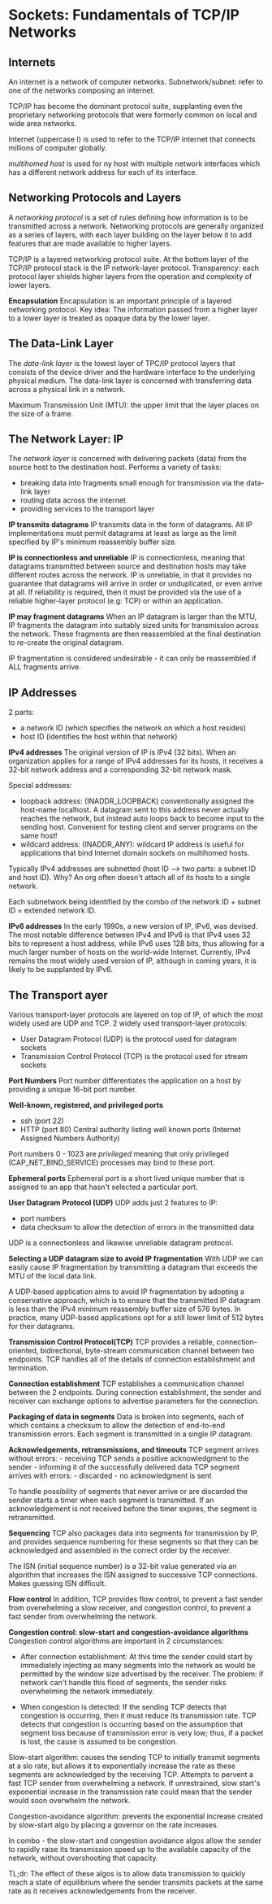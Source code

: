 # Sockets: Fundamentals of TCP/IP Networks


## Internets
An internet is a network of computer networks.
Subnetwork/subnet: refer to one of the networks composing an internet.

TCP/IP has become the dominant protocol suite, supplanting even the proprietary networking protocols that were formerly common on local and wide area networks. 

Internet (uppercase I) is used to refer to the TCP/IP internet that connects millions of computer globally. 

*multihomed host* is used for ny host with multiple network interfaces which has a different network address for each of its interface.

## Networking Protocols and Layers
A *networking protocol* is a set of rules defining how information is to be transmitted across a network. Networking protocols are generally organized as a series of layers, with each layer building on the layer below it to add features that are made available to higher layers.

TCP/IP is a layered networking protocol suite. At the bottom layer of the TCP/IP protocol stack is the IP network-layer protocol. 
Transparency: each protocol layer shields higher layers from the operation and complexity of lower layers.

**Encapsulation**
Encapsulation is an important principle of a layered networking protocol. 
Key idea:  The information passed from a higher layer to a lower layer is treated as opaque data by the lower layer. 

## The Data-Link Layer
The *data-link layer* is the lowest layer of TPC/IP protocol layers that consists of the device driver and the hardware interface to the underlying physical medium. The data-link layer is concerned with transferring data across a physical link in a network.

Maximum Transmission Unit (MTU): the upper limit that the layer places on the size of a frame. 

## The Network Layer: IP
The *network layer* is concerned with delivering packets (data) from the source host to the destination host.
Performs a variety of tasks:
- breaking data into fragments small enough for transmission via the data-link layer
- routing data across the internet
- providing services to the transport layer

**IP transmits datagrams**
IP transmits data in the form of datagrams. All IP implementations must permit datagrams at least as large as the limit specified by IP's minimum reassembly buffer size.

**IP is connectionless and unreliable**
IP is connectionless, meaning that datagrams transmitted between source and destination hosts may take different routes across the nerwork. IP is unreliable, in that it provides no guarantee that datagrams will arrive in order or unduplicated, or even arrive at all. If reliability is required, then it must be provided via the use of a reliable higher-layer protocol (e.g: TCP) or within an application. 

**IP may fragment datagrams**
When an IP datagram is larger than the MTU, IP fragments the datagram into suitably sized units for transmission across the network. These fragments are then reassembled at the final destination to re-create the original datagram. 

IP fragmentation is considered undesirable - it can only be reassembled if ALL fragments arrive.

## IP Addresses
2 parts:
- a network ID (which specifies the network on which a host resides)
- host ID (identifies the host within that network)

**IPv4 addresses**
The original version of IP is IPv4 (32 bits). When an organization applies for a range of IPv4 addresses for its hosts, it receives a 32-bit network address and a corresponding 32-bit network mask. 

Special addresses:
- loopback address: (INADDR_LOOPBACK) conventionally assigned the host-name localhost. A datagram sent to this address never actually reaches the network, but instead auto loops back to become input to the sending host. Convenient for testing client and server programs on the same host!
- wildcard address: (INADDR_ANY): wildcard IP address is useful for applications that bind Internet domain sockets on multihomed hosts. 

Typically IPv4 addresses are subnetted (host ID --> two parts: a subnet ID and host ID).
Why? An org often doesn't attach all of its hosts to a single network. 

Each subnetwork being identified by the combo of the network ID + subnet ID = extended network ID. 

**IPv6 addresses**
In the early 1990s, a new version of IP, IPv6, was devised. The most notable difference between IPv4 and IPv6 is that IPv4 uses 32 bits to represent a host address, while IPv6 uses 128 bits, thus allowing for a much larger number of hosts on the world-wide Internet. Currently, IPv4 remains the most widely used version of IP, although in coming years, it is likely to be supplanted by IPv6. 

## The Transport ayer
Various transport-layer protocols are layered on top of IP, of which the most widely used are UDP and TCP.
2 widely used transport-layer protocols: 
- User Datagram Protocol (UDP) is the protocol used for datagram sockets
- Transmission Control Protocol (TCP) is the protocol used for stream sockets

**Port Numbers**
Port number differentiates the application on a host by providing a unique 16-bit port number. 

**Well-known, registered, and privileged ports**
- ssh (port 22)
- HTTP (port 80)
Central authority listing well known ports (Internet Assigned Numbers Authority)

Port numbers 0 - 1023 are *privileged* meaning that only privileged (CAP_NET_BIND_SERVICE) processes may bind to these port. 

**Ephemeral ports**
Ephemeral port is a short lived unique number that is assigned to an app that hasn't selected a particular port. 

**User Datagram Protocol (UDP)**
UDP adds just 2 features to IP:
- port numbers 
- data checksum to allow the detection of errors in the transmitted data

UDP is a connectionless and likewise unreliable datagram protocol.

**Selecting a UDP datagram size to avoid IP fragmentation**
With UDP we can easily cause IP fragmentation by transmitting a datagram that exceeds the MTU of the local data link.

A UDP-based application aims to avoid IP fragmentation by adopting a conservative approach, which is to ensure that the transmitted IP datagram is less than the IPv4 minimum reassembly buffer size of 576 bytes. In practice, many UDP-based applications opt for a still lower limit of 512 bytes for their datagrams. 

**Transmission Control Protocol(TCP)**
TCP provides a reliable, connection-oriented, bidirectional, byte-stream communication channel between two endpoints. 
TCP handles all of the details of connection establishment and termination. 

**Connection establishment**
TCP establishes a communication channel between the 2 endpoints. During connection establishment, the sender and receiver can exchange options to advertise parameters for the connection.

**Packaging of data in segments**
Data is broken into segments, each of which contains a checksum to allow the detection of end-to-end transmission errors. Each segment is transmitted in a single IP datagram.

**Acknowledgements, retransmissions, and timeouts**
TCP segment arrives without errors:
    - receiving TCP sends a positive acknowledgment to the sender
    - informing it of the successfully delivered data
TCP segment arrives with errors:
    - discarded
    - no acknowledgment is sent

To handle possibility of segments that never arrive or are discarded the sender starts a timer when each segment is transmitted. If an acknowledgement is not received before the timer expires, the segment is retransmitted. 

**Sequencing**
TCP also packages data into segments for transmission by IP, and provides sequence numbering for these segments so that they can be acknowledged and assembled in the correct order by the receiver.  

The ISN (initial sequence number) is a 32-bit value generated via an algorithm that increases the ISN assigned to successive TCP connections. Makes guessing ISN difficult. 

**Flow control**
In addition, TCP provides flow control, to prevent a fast sender from overwhelming a slow receiver, and congestion control, to prevent a fast sender from overwhelming the network.

**Congestion control: slow-start and congestion-avoidance algorithms**
Congestion control algorithms are important in 2 circumstances:
- After connection establishment: At this time the sender could start by immediately injecting as many segments into the network as would be permitted by the window size advertised by the receiver. The problem: if network can't handle this flood of segments, the sender risks overwhelming the network immediately.

- When congestion is detected: If the sending TCP detects that congestion is occurring, then it must reduce its transmission rate. TCP detects that congestion is occurring based on the assumption that segment loss because of transmission error is very low; thus, if a packet is lost, the cause is assumed to be congestion.

Slow-start algorithm: causes the sending TCP to initially transmit segments at a slo rate, but allows it to exponentially increase the rate as these segments are acknowledged by the receiving TCP. Attempts to pervent a fast TCP sender from overwhelming a network. If unrestrained, slow start's exponential increase in the transmission rate could mean that the sender would soon overwhelm the network. 

Congestion-avoidance algorithm: prevents the exponential increase created by slow-start algo by placing a governor on the rate increases. 

In combo - the slow-start and congestion avoidance algos allow the sender to rapidly raise its transmission speed up to the available capacity of the network, without overshooting that capacity. 

TL;dr: The effect of these algos is to allow data transmission to quickly reach a state of equilibrium where the sender transmits packets at the same rate as it receives acknowledgements from the receiver. 
